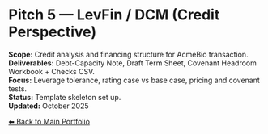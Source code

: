 # Pitch 5 — LevFin / DCM (Credit Perspective)  
**Scope:** Credit analysis and financing structure for AcmeBio transaction.  
**Deliverables:** Debt-Capacity Note, Draft Term Sheet, Covenant Headroom Workbook + Checks CSV.  
**Focus:** Leverage tolerance, rating case vs base case, pricing and covenant tests.  
**Status:** Template skeleton set up.  
**Updated:** October 2025

[⬅ Back to Main Portfolio](../)

